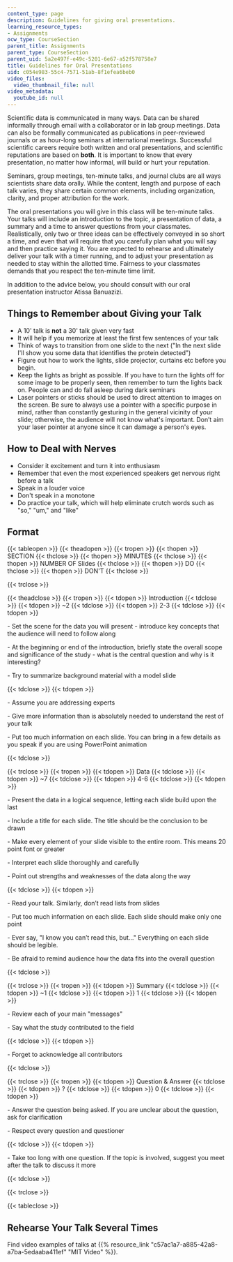 ```yaml
---
content_type: page
description: Guidelines for giving oral presentations.
learning_resource_types:
- Assignments
ocw_type: CourseSection
parent_title: Assignments
parent_type: CourseSection
parent_uid: 5a2e497f-e49c-5201-6e67-a52f578758e7
title: Guidelines for Oral Presentations
uid: c054e983-55c4-7571-51ab-8f1efea6beb0
video_files:
  video_thumbnail_file: null
video_metadata:
  youtube_id: null
---
```


Scientific data is communicated in many ways. Data can be shared informally through email with a collaborator or in lab group meetings. Data can also be formally communicated as publications in peer-reviewed journals or as hour-long seminars at international meetings. Successful scientific careers require both written and oral presentations, and scientific reputations are based on **both**. It is important to know that every presentation, no matter how informal, will build or hurt your reputation.

Seminars, group meetings, ten-minute talks, and journal clubs are all ways scientists share data orally. While the content, length and purpose of each talk varies, they share certain common elements, including organization, clarity, and proper attribution for the work.

The oral presentations you will give in this class will be ten-minute talks. Your talks will include an introduction to the topic, a presentation of data, a summary and a time to answer questions from your classmates. Realistically, only two or three ideas can be effectively conveyed in so short a time, and even that will require that you carefully plan what you will say and then practice saying it. You are expected to rehearse and ultimately deliver your talk with a timer running, and to adjust your presentation as needed to stay within the allotted time. Fairness to your classmates demands that you respect the ten-minute time limit.

In addition to the advice below, you should consult with our oral presentation instructor Atissa Banuazizi.

Things to Remember about Giving your Talk
-----------------------------------------

*   A 10' talk is **not** a 30' talk given very fast
*   It will help if you memorize at least the first few sentences of your talk
*   Think of ways to transition from one slide to the next ("In the next slide I'll show you some data that identifies the protein detected")
*   Figure out how to work the lights, slide projector, curtains etc before you begin.
*   Keep the lights as bright as possible. If you have to turn the lights off for some image to be properly seen, then remember to turn the lights back on. People can and do fall asleep during dark seminars
*   Laser pointers or sticks should be used to direct attention to images on the screen. Be sure to always use a pointer with a specific purpose in mind, rather than constantly gesturing in the general vicinity of your slide; otherwise, the audience will not know what's important. Don’t aim your laser pointer at anyone since it can damage a person's eyes.

How to Deal with Nerves
-----------------------

*   Consider it excitement and turn it into enthusiasm
*   Remember that even the most experienced speakers get nervous right before a talk
*   Speak in a louder voice
*   Don't speak in a monotone
*   Do practice your talk, which will help eliminate crutch words such as "so," "um," and "like"

Format
------

{{< tableopen >}}
{{< theadopen >}}
{{< tropen >}}
{{< thopen >}}
SECTION
{{< thclose >}}
{{< thopen >}}
MINUTES
{{< thclose >}}
{{< thopen >}}
NUMBER OF Slides
{{< thclose >}}
{{< thopen >}}
DO
{{< thclose >}}
{{< thopen >}}
DON'T
{{< thclose >}}

{{< trclose >}}

{{< theadclose >}}
{{< tropen >}}
{{< tdopen >}}
Introduction
{{< tdclose >}}
{{< tdopen >}}
~2
{{< tdclose >}}
{{< tdopen >}}
2-3
{{< tdclose >}}
{{< tdopen >}}


\- Set the scene for the data you will present - introduce key concepts that the audience will need to follow along

\- At the beginning or end of the introduction, briefly state the overall scope and significance of the study - what is the central question and why is it interesting?

\- Try to summarize background material with a model slide


{{< tdclose >}}
{{< tdopen >}}


\- Assume you are addressing experts

\- Give more information than is absolutely needed to understand the rest of your talk

\- Put too much information on each slide. You can bring in a few details as you speak if you are using PowerPoint animation


{{< tdclose >}}

{{< trclose >}}
{{< tropen >}}
{{< tdopen >}}
Data
{{< tdclose >}}
{{< tdopen >}}
~7
{{< tdclose >}}
{{< tdopen >}}
4-6
{{< tdclose >}}
{{< tdopen >}}


\- Present the data in a logical sequence, letting each slide build upon the last

\- Include a title for each slide. The title should be the conclusion to be drawn

\- Make every element of your slide visible to the entire room. This means 20 point font or greater

\- Interpret each slide thoroughly and carefully

\- Point out strengths and weaknesses of the data along the way


{{< tdclose >}}
{{< tdopen >}}


\- Read your talk. Similarly, don’t read lists from slides

\- Put too much information on each slide. Each slide should make only one point

\- Ever say, "I know you can’t read this, but…" Everything on each slide should be legible.

\- Be afraid to remind audience how the data fits into the overall question


{{< tdclose >}}

{{< trclose >}}
{{< tropen >}}
{{< tdopen >}}
Summary
{{< tdclose >}}
{{< tdopen >}}
~1
{{< tdclose >}}
{{< tdopen >}}
1
{{< tdclose >}}
{{< tdopen >}}


\- Review each of your main "messages"

\- Say what the study contributed to the field


{{< tdclose >}}
{{< tdopen >}}


\- Forget to acknowledge all contributors


{{< tdclose >}}

{{< trclose >}}
{{< tropen >}}
{{< tdopen >}}
Question & Answer
{{< tdclose >}}
{{< tdopen >}}
?
{{< tdclose >}}
{{< tdopen >}}
0
{{< tdclose >}}
{{< tdopen >}}


\- Answer the question being asked. If you are unclear about the question, ask for clarification

\- Respect every question and questioner


{{< tdclose >}}
{{< tdopen >}}


\- Take too long with one question. If the topic is involved, suggest you meet after the talk to discuss it more


{{< tdclose >}}

{{< trclose >}}

{{< tableclose >}}

Rehearse Your Talk Several Times
--------------------------------

Find video examples of talks at {{% resource_link "c57ac1a7-a885-42a8-a7ba-5edaaba411ef" "MIT Video" %}}.